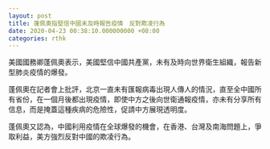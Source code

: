 ```yaml
---
layout: post
title: 蓬佩奧指堅信中國未及時報告疫情　反對欺凌行為
date: 2020-04-23 00:38:10.000000000 +08:00
categories: rthk
---
```


美國國務卿蓬佩奧表示，美國堅信中國共產黨，未有及時向世界衛生組織，報告新型肺炎疫情的爆發。

蓬佩奧在記者會上批評，北京一直未有匯報病毒出現人傳人的情況，直至全中國所有省份，在一個月後都出現疫情，即使中方之後向世衛通報疫情，亦未有分享所有信息，而是掩蓋這種疾病的危險性，促請中方展現透明度。

蓬佩奧又認為，中國利用疫情在全球爆發的機會，在香港、台灣及南海問題上，爭取利益，美方強烈反對中國的欺凌行為。
